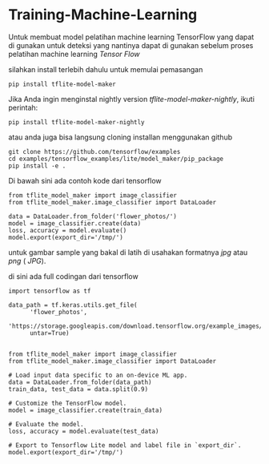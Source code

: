 # Training-Machine-Learning
Untuk membuat model pelatihan machine learning TensorFlow yang dapat di gunakan untuk deteksi yang nantinya dapat di gunakan
sebelum proses pelatihan machine learning _Tensor Flow_

silahkan install terlebih dahulu untuk memulai pemasangan
````
pip install tflite-model-maker
````

Jika Anda ingin menginstal nightly version _tflite-model-maker-nightly_, ikuti perintah:
````
pip install tflite-model-maker-nightly
````
atau anda juga bisa langsung cloning installan menggunakan github
````
git clone https://github.com/tensorflow/examples
cd examples/tensorflow_examples/lite/model_maker/pip_package
pip install -e .
````

Di bawah sini ada contoh kode dari tensorflow
````
from tflite_model_maker import image_classifier
from tflite_model_maker.image_classifier import DataLoader

data = DataLoader.from_folder('flower_photos/')
model = image_classifier.create(data)
loss, accuracy = model.evaluate()
model.export(export_dir='/tmp/')
````

untuk gambar sample yang bakal di latih di usahakan formatnya _jpg_ atau _png_ ( _JPG_).


di sini ada full codingan dari tensorflow

````
import tensorflow as tf

data_path = tf.keras.utils.get_file(
      'flower_photos',
      'https://storage.googleapis.com/download.tensorflow.org/example_images/flower_photos.tgz',
      untar=True)


from tflite_model_maker import image_classifier
from tflite_model_maker.image_classifier import DataLoader

# Load input data specific to an on-device ML app.
data = DataLoader.from_folder(data_path)
train_data, test_data = data.split(0.9)

# Customize the TensorFlow model.
model = image_classifier.create(train_data)

# Evaluate the model.
loss, accuracy = model.evaluate(test_data)

# Export to Tensorflow Lite model and label file in `export_dir`.
model.export(export_dir='/tmp/')
````
